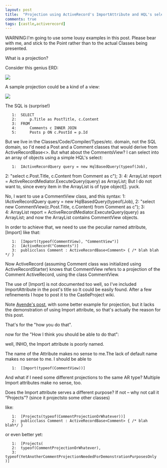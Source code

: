 ```yaml
---
layout: post
title:  "Projection using ActiveRecord's ImportAttribute and HQL's select new clause"
comments: true
tags: [castle,activerecord]
---
```





WARNING:I'm going to use some lousy examples in this post. Please bear with me, and stick to the Point rather than to the actual Classes being presented.

What is a projection?

Consider this genius ERD:

![](http://kenegozi.com/blog/uploaded/WindowsLiveWriter/ProjectingtononActiveRecordclassesusingA_C76B/Post_Comment_Genius_ERD_thumb3.gif)

A sample projection could be a kind of a view:

![](http://kenegozi.com/blog/uploaded/WindowsLiveWriter/ProjectingtononActiveRecordclassesusingA_C76B/CommentView_Genius_ERD_thumb1.gif)

The SQL is (surprise!)

```
   1:  SELECT
   2:      p.Title as PostTitle, c.Content
   3:  FROM 
   4:      Comments c INNER JOIN
   5:      Posts p ON c.PostId = p.Id
```

But we live in the Classes/Code/Compiler/Types/etc. domain, not the SQL domain, so I'd need a Post and a Comment classes that would derive from ActiveRecordBase<>. But what about the CommentsView? I can select into an array of objects using a simple HQL's select:

```
   1:  IActiveRecordQuery query = new HqlBasedQuery(typeof(Job),
```
   2:  "select c.Post.Title, c.Content from Comment as c");   3:     4:  ArrayList report = ActiveRecordMediator.ExecuteQuery(query) as ArrayList;
But I do not want to, since every item in the ArrayList is of type object[]. yuck.

No, I want to use a CommentView class, and this syntax:
   1:  IActiveRecordQuery query = new HqlBasedQuery(typeof(Job),
   2:  "select new CommentView(c.Post.Title, c.Content) from Comment as c");
   3:  
   4:  ArrayList report = ActiveRecordMediator.ExecuteQuery(query) as ArrayList;
and now the ArrayList contains CommentView objects.

In order to achieve that, we need to use the peculiar named attribute, [Import] like that:

```
   1:  [Import(typeof(CommentView), "CommentView")]
   2:  [ActiveRecord("Comments")]
   3:  publicclass Comment : ActiveRecordBase<Comment> { /* blah blah */ }
```

Now ActiveRecord (assuming Comment class was initialized using ActiveRecordStarter) knows that CommentView refers to a projection of the Comment ActiveRecord, using the class CommentView.

The use of [Import] is not documented too well, so I've included ImportAttribute in the post's title so It could be easily found. After a few refinements I hope to post it to the CastleProject wiki.

Note [Ayende's post](http://www.ayende.com/Blog/ActiveRecordAndASPNet20.aspx), with some better example for projection, but it lacks the demonstration of using Import attribute, so that's actually the reason for this post.

That's for the "how you do that".



now for the "How I think you should be able to do that":

well, INHO, the Import attribute is poorly named.

The name of the Attribute makes no sense to me.The lack of default name makes no sense to me. I should be able to 

```
   1:  [Import(typeof(CommentView))] 
```

And what if I need some different projections to the same AR type? Multiple Import attributes make no sense, too. 

Does the Import attribute serves a different purpose? If not – why not call it “Projects”? (since it projectsto some other classes)

like:

```
   1:  [Projects(typeof(CommentProjectionOrWhatever))] 
   2:  publicclass Comment : ActiveRecordBase<Comment> { /* blah blah*/ }
```

or even better yet: 

```
   1:  [Projects(
   2:  typeof(CommentProjectionOrWhatever), 
   3:  typeof(YetAnotherCommentProjectionNeededForDemonstrationPurposesOnly )]
```

